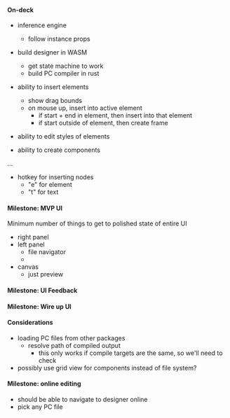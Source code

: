 #### On-deck

- inference engine

  - follow instance props

- build designer in WASM

  - get state machine to work
  - build PC compiler in rust

- ability to insert elements
  - show drag bounds
  - on mouse up, insert into active element
    - if start + end in element, then insert into that element
    - if start outside of element, then create frame
- ability to edit styles of elements
- ability to create components

...

- hotkey for inserting nodes
  - "e" for element
  - "t" for text

#### Milestone: MVP UI

Minimum number of things to get to polished state of entire UI

- right panel
- left panel
  - file navigator
  -
- canvas
  - just preview

#### Milestone: UI Feedback

#### Milestone: Wire up UI

#### Considerations

- loading PC files from other packages
  - resolve path of compiled output
    - this only works if compile targets are the same, so we'll need to check
- possibly use grid view for components instead of file system?

#### Milestone: online editing

- should be able to navigate to designer online
- pick any PC file
